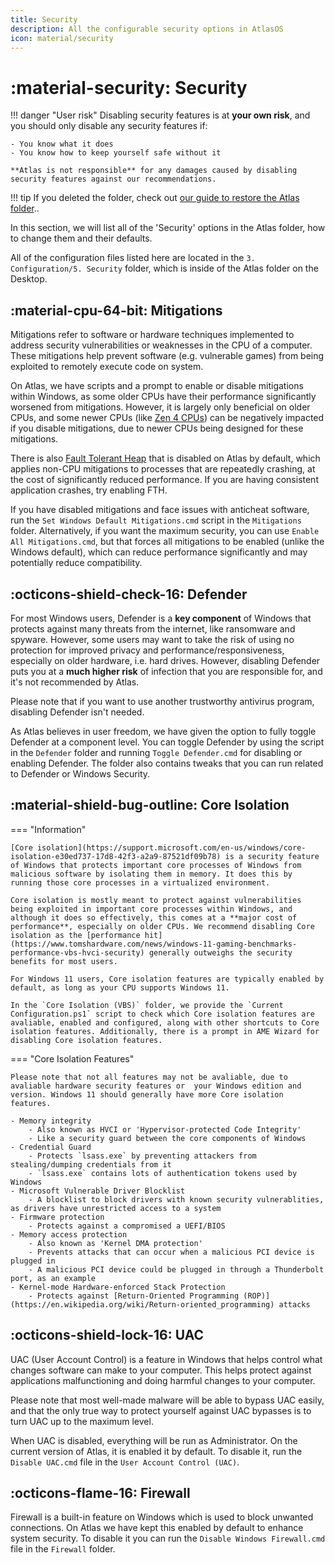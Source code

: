 ```yaml
---
title: Security
description: All the configurable security options in AtlasOS
icon: material/security
---
```

# :material-security: Security

!!! danger "User risk"
    Disabling security features is at **your own risk**, and you should only disable any security features if:

    - You know what it does
    - You know how to keep yourself safe without it

    **Atlas is not responsible** for any damages caused by disabling security features against our recommendations.

!!! tip
    If you deleted the folder, check out [our guide to restore the Atlas folder](../../faq/post-install.md)..

In this section, we will list all of the 'Security' options in the Atlas folder, how to change them and their defaults.

All of the configuration files listed here are located in the `3. Configuration/5. Security` folder, which is inside of the Atlas folder on the Desktop.

## :material-cpu-64-bit: Mitigations

Mitigations refer to software or hardware techniques implemented to address security vulnerabilities or weaknesses in the CPU of a computer. These mitigations help prevent software (e.g. vulnerable games) from being exploited to remotely execute code on system.

On Atlas, we have scripts and a prompt to enable or disable mitigations within Windows, as some older CPUs have their performance significantly worsened from mitigations. However, it is largely only beneficial on older CPUs, and some newer CPUs (like [Zen 4 CPUs](https://www.phoronix.com/news/AMD-Zen-4-Mitigations-Off)) can be negatively impacted if you disable mitigations, due to newer CPUs being designed for these mitigations.

There is also [Fault Tolerant Heap](https://learn.microsoft.com/en-us/windows/win32/win7appqual/fault-tolerant-heap "Microsoft FTH documentation") that is disabled on Atlas by default, which applies non-CPU mitigations to processes that are repeatedly crashing, at the cost of significantly reduced performance. If you are having consistent application crashes, try enabling FTH.

If you have disabled mitigations and face issues with anticheat software, run the `Set Windows Default Mitigations.cmd` script in the `Mitigations` folder. Alternatively, if you want the maximum security, you can use `Enable All Mitigations.cmd`, but that forces all mitigations to be enabled (unlike the Windows default), which can reduce performance significantly and may potentially reduce compatibility.

## :octicons-shield-check-16: Defender

For most Windows users, Defender is a **key component** of Windows that protects against many threats from the internet, like ransomware and spyware. However, some users may want to take the risk of using no protection for improved privacy and performance/responsiveness, especially on older hardware, i.e. hard drives. However, disabling Defender puts you at a **much higher risk** of infection that you are responsible for, and it's not recommended by Atlas.

Please note that if you want to use another trustworthy antivirus program, disabling Defender isn't needed.

As Atlas believes in user freedom, we have given the option to fully toggle Defender at a component level. You can toggle Defender by using the script in the `Defender` folder and running `Toggle Defender.cmd` for disabling or enabling Defender. The folder also contains tweaks that you can run related to Defender or Windows Security.

## :material-shield-bug-outline: Core Isolation

=== "Information"

    [Core isolation](https://support.microsoft.com/en-us/windows/core-isolation-e30ed737-17d8-42f3-a2a9-87521df09b78) is a security feature of Windows that protects important core processes of Windows from malicious software by isolating them in memory. It does this by running those core processes in a virtualized environment.

    Core isolation is mostly meant to protect against vulnerabilities being exploited in important core processes within Windows, and although it does so effectively, this comes at a **major cost of performance**, especially on older CPUs. We recommend disabling Core isolation as the [performance hit](https://www.tomshardware.com/news/windows-11-gaming-benchmarks-performance-vbs-hvci-security) generally outweighs the security benefits for most users.

    For Windows 11 users, Core isolation features are typically enabled by default, as long as your CPU supports Windows 11.

    In the `Core Isolation (VBS)` folder, we provide the `Current Configuration.ps1` script to check which Core isolation features are avaliable, enabled and configured, along with other shortcuts to Core isolation features. Additionally, there is a prompt in AME Wizard for disabling Core isolation features.

=== "Core Isolation Features"

    Please note that not all features may not be avaliable, due to avaliable hardware security features or  your Windows edition and version. Windows 11 should generally have more Core isolation features.

    - Memory integrity
        - Also known as HVCI or 'Hypervisor-protected Code Integrity'
        - Like a security guard between the core components of Windows
    - Credential Guard
        - Protects `lsass.exe` by preventing attackers from stealing/dumping credentials from it
        - `lsass.exe` contains lots of authentication tokens used by Windows
    - Microsoft Vulnerable Driver Blocklist
        - A blocklist to block drivers with known security vulnerablities, as drivers have unrestricted access to a system
    - Firmware protection
        - Protects against a compromised a UEFI/BIOS
    - Memory access protection
        - Also known as 'Kernel DMA protection'
        - Prevents attacks that can occur when a malicious PCI device is plugged in
        - A malicious PCI device could be plugged in through a Thunderbolt port, as an example
    - Kernel-mode Hardware-enforced Stack Protection
        - Protects against [Return-Oriented Programming (ROP)](https://en.wikipedia.org/wiki/Return-oriented_programming) attacks

## :octicons-shield-lock-16: UAC

UAC (User Account Control) is a feature in Windows that helps control what changes software can make to your computer. This helps protect against applications malfunctioning and doing harmful changes to your computer.

Please note that most well-made malware will be able to bypass UAC easily, and that the only true way to protect yourself against UAC bypasses is to turn UAC up to the maximum level.

When UAC is disabled, everything will be run as Administrator. On the current version of Atlas, it is enabled it by default. To disable it, run the `Disable UAC.cmd` file in the `User Account Control (UAC)`.

## :octicons-flame-16: Firewall

Firewall is a built-in feature on Windows which is used to block unwanted connections. On Atlas we have kept this enabled by default to enhance system security. To disable it you can run the `Disable Windows Firewall.cmd` file in the `Firewall` folder.

